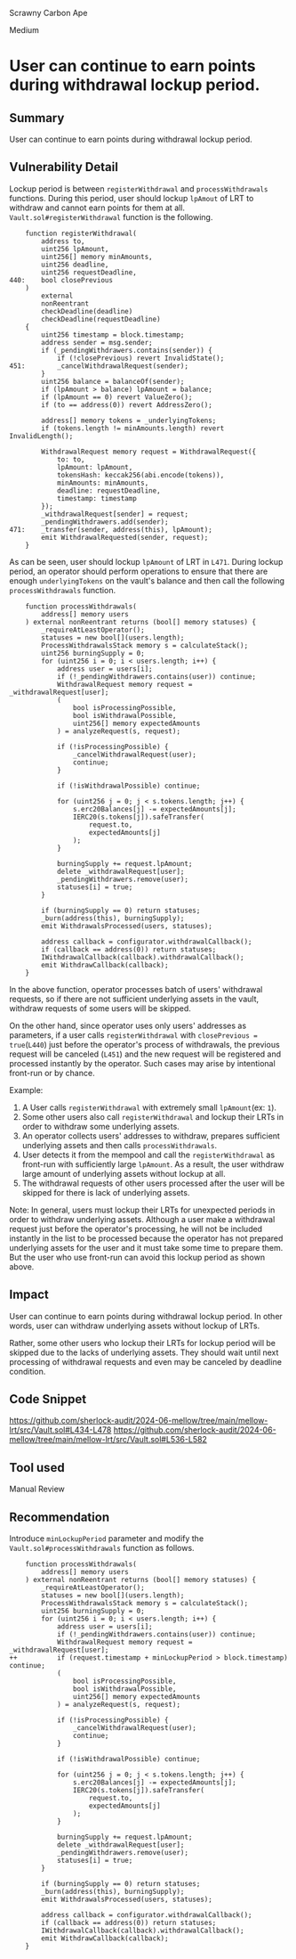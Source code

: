Scrawny Carbon Ape

Medium

# User can continue to earn points during withdrawal lockup period.

## Summary
User can continue to earn points during withdrawal lockup period.

## Vulnerability Detail
Lockup period is between `registerWithdrawal` and `processWithdrawals` functions.
During this period, user should lockup `lpAmout` of LRT to withdraw and cannot earn points for them at all.
`Vault.sol#registerWithdrawal` function is the following.
```solidity
    function registerWithdrawal(
        address to,
        uint256 lpAmount,
        uint256[] memory minAmounts,
        uint256 deadline,
        uint256 requestDeadline,
440:    bool closePrevious
    )
        external
        nonReentrant
        checkDeadline(deadline)
        checkDeadline(requestDeadline)
    {
        uint256 timestamp = block.timestamp;
        address sender = msg.sender;
        if (_pendingWithdrawers.contains(sender)) {
            if (!closePrevious) revert InvalidState();
451:        _cancelWithdrawalRequest(sender);
        }
        uint256 balance = balanceOf(sender);
        if (lpAmount > balance) lpAmount = balance;
        if (lpAmount == 0) revert ValueZero();
        if (to == address(0)) revert AddressZero();

        address[] memory tokens = _underlyingTokens;
        if (tokens.length != minAmounts.length) revert InvalidLength();

        WithdrawalRequest memory request = WithdrawalRequest({
            to: to,
            lpAmount: lpAmount,
            tokensHash: keccak256(abi.encode(tokens)),
            minAmounts: minAmounts,
            deadline: requestDeadline,
            timestamp: timestamp
        });
        _withdrawalRequest[sender] = request;
        _pendingWithdrawers.add(sender);
471:    _transfer(sender, address(this), lpAmount);
        emit WithdrawalRequested(sender, request);
    }
```
As can be seen, user should lockup `lpAmount` of LRT in `L471`.
During lockup period, an operator should perform operations to ensure that there are enough `underlyingTokens` on the vault's balance and then call the following `processWithdrawals` function.
```solidity
    function processWithdrawals(
        address[] memory users
    ) external nonReentrant returns (bool[] memory statuses) {
        _requireAtLeastOperator();
        statuses = new bool[](users.length);
        ProcessWithdrawalsStack memory s = calculateStack();
        uint256 burningSupply = 0;
        for (uint256 i = 0; i < users.length; i++) {
            address user = users[i];
            if (!_pendingWithdrawers.contains(user)) continue;
            WithdrawalRequest memory request = _withdrawalRequest[user];
            (
                bool isProcessingPossible,
                bool isWithdrawalPossible,
                uint256[] memory expectedAmounts
            ) = analyzeRequest(s, request);

            if (!isProcessingPossible) {
                _cancelWithdrawalRequest(user);
                continue;
            }

            if (!isWithdrawalPossible) continue;

            for (uint256 j = 0; j < s.tokens.length; j++) {
                s.erc20Balances[j] -= expectedAmounts[j];
                IERC20(s.tokens[j]).safeTransfer(
                    request.to,
                    expectedAmounts[j]
                );
            }

            burningSupply += request.lpAmount;
            delete _withdrawalRequest[user];
            _pendingWithdrawers.remove(user);
            statuses[i] = true;
        }

        if (burningSupply == 0) return statuses;
        _burn(address(this), burningSupply);
        emit WithdrawalsProcessed(users, statuses);

        address callback = configurator.withdrawalCallback();
        if (callback == address(0)) return statuses;
        IWithdrawalCallback(callback).withdrawalCallback();
        emit WithdrawCallback(callback);
    }
```
In the above function, operator processes batch of users' withdrawal requests, so if there are not sufficient underlying assets in the vault, withdraw requests of some users will be skipped.

On the other hand, since operator uses only users' addresses as parameters, if a user calls `registerWithdrawal` with `closePrevious = true`(`L440`) just before the operator's process of withdrawals, the previous request will be canceled (`L451`) and the new request will be registered and processed instantly by the operator.
Such cases may arise by intentional front-run or by chance.

Example:
1. A User calls `registerWithdrawal` with extremely small `lpAmount`(ex: `1`).
2. Some other users also call `registerWithdrawal` and lockup their LRTs in order to withdraw some underlying assets.
3. An operator collects users' addresses to withdraw, prepares sufficient underlying assets and then calls `processWithdrawals`.
4. User detects it from the mempool and call the `registerWithdrawal` as front-run with sufficiently large `lpAmount`.
As a result, the user withdraw large amount of underlying assets without lockup at all.
4. The withdrawal requests of other users processed after the user will be skipped for there is lack of underlying assets. 

Note:
In general, users must lockup their LRTs for unexpected periods in order to withdraw underlying assets.
Although a user make a withdrawal request just before the operator's processing, he will not be included instantly in the list to be processed because the operator has not prepared underlying assets for the user and it must take some time to prepare them.
But the user who use front-run can avoid this lockup period as shown above.

## Impact
User can continue to earn points during withdrawal lockup period.
In other words, user can withdraw underlying assets without lockup of LRTs.

Rather, some other users who lockup their LRTs for lockup period will be skipped due to the lacks of underlying assets.
They should wait until next processing of withdrawal requests and even may be canceled by deadline condition.

## Code Snippet
https://github.com/sherlock-audit/2024-06-mellow/tree/main/mellow-lrt/src/Vault.sol#L434-L478
https://github.com/sherlock-audit/2024-06-mellow/tree/main/mellow-lrt/src/Vault.sol#L536-L582

## Tool used

Manual Review

## Recommendation
Introduce `minLockupPeriod` parameter and modify the `Vault.sol#processWithdrawals` function as follows.
```solidity
    function processWithdrawals(
        address[] memory users
    ) external nonReentrant returns (bool[] memory statuses) {
        _requireAtLeastOperator();
        statuses = new bool[](users.length);
        ProcessWithdrawalsStack memory s = calculateStack();
        uint256 burningSupply = 0;
        for (uint256 i = 0; i < users.length; i++) {
            address user = users[i];
            if (!_pendingWithdrawers.contains(user)) continue;
            WithdrawalRequest memory request = _withdrawalRequest[user];
++          if (request.timestamp + minLockupPeriod > block.timestamp) continue;
            (
                bool isProcessingPossible,
                bool isWithdrawalPossible,
                uint256[] memory expectedAmounts
            ) = analyzeRequest(s, request);

            if (!isProcessingPossible) {
                _cancelWithdrawalRequest(user);
                continue;
            }

            if (!isWithdrawalPossible) continue;

            for (uint256 j = 0; j < s.tokens.length; j++) {
                s.erc20Balances[j] -= expectedAmounts[j];
                IERC20(s.tokens[j]).safeTransfer(
                    request.to,
                    expectedAmounts[j]
                );
            }

            burningSupply += request.lpAmount;
            delete _withdrawalRequest[user];
            _pendingWithdrawers.remove(user);
            statuses[i] = true;
        }

        if (burningSupply == 0) return statuses;
        _burn(address(this), burningSupply);
        emit WithdrawalsProcessed(users, statuses);

        address callback = configurator.withdrawalCallback();
        if (callback == address(0)) return statuses;
        IWithdrawalCallback(callback).withdrawalCallback();
        emit WithdrawCallback(callback);
    }
```